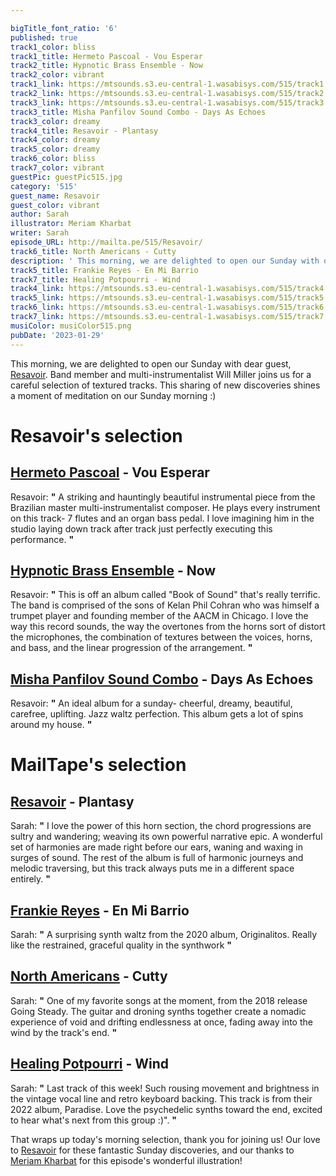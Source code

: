 ```yaml
---

bigTitle_font_ratio: '6'
published: true
track1_color: bliss
track1_title: Hermeto Pascoal - Vou Esperar
track2_title: Hypnotic Brass Ensemble - Now
track2_color: vibrant
track1_link: https://mtsounds.s3.eu-central-1.wasabisys.com/515/track1.mp3
track2_link: https://mtsounds.s3.eu-central-1.wasabisys.com/515/track2.mp3
track3_link: https://mtsounds.s3.eu-central-1.wasabisys.com/515/track3.mp3
track3_title: Misha Panfilov Sound Combo - Days As Echoes
track3_color: dreamy
track4_title: Resavoir - Plantasy
track4_color: dreamy
track5_color: dreamy
track6_color: bliss
track7_color: vibrant
guestPic: guestPic515.jpg
category: '515'
guest_name: Resavoir
guest_color: vibrant
author: Sarah
illustrator: Meriam Kharbat
writer: Sarah
episode_URL: http://mailta.pe/515/Resavoir/
track6_title: North Americans - Cutty
description: ' This morning, we are delighted to open our Sunday with dear guest, Resavoir. Band member and multi-instrumentalist Will Miller joins us for a careful selection of textured tracks. This sharing of new discoveries shines a moment of meditation on our Sunday morning :)'
track5_title: Frankie Reyes - En Mi Barrio
track7_title: Healing Potpourri - Wind
track4_link: https://mtsounds.s3.eu-central-1.wasabisys.com/515/track4.mp3
track5_link: https://mtsounds.s3.eu-central-1.wasabisys.com/515/track5.mp3
track6_link: https://mtsounds.s3.eu-central-1.wasabisys.com/515/track6.mp3
track7_link: https://mtsounds.s3.eu-central-1.wasabisys.com/515/track7.mp3
musiColor: musiColor515.png
pubDate: '2023-01-29'
---
```

This morning, we are delighted to open our Sunday with dear guest, [Resavoir](https://intlanthem.bandcamp.com/album/resavoir). Band member and multi-instrumentalist Will Miller joins us for a careful selection of textured tracks. This sharing of new discoveries shines a moment of meditation on our Sunday morning :)


# Resavoir's selection

## [Hermeto Pascoal](https://hermetopascoal.bandcamp.com/) - Vou Esperar
Resavoir: **"** A striking and hauntingly beautiful instrumental piece from the Brazilian master multi-instrumentalist composer. He plays every instrument on this track- 7 flutes and an organ bass pedal. I love imagining him in the studio laying down track after track just perfectly executing this performance. **"** 

## [Hypnotic Brass Ensemble](https://www.hypnoticbrassensemble.com/) - Now
Resavoir: **"** This is off an album called "Book of Sound" that's really terrific. The band is comprised of the sons of Kelan Phil Cohran who was himself a trumpet player and founding member of the AACM in Chicago. I love the way this record sounds, the way the overtones from the horns sort of distort the microphones, the combination of textures between the voices, horns, and bass, and the linear progression of the arrangement.
 **"** 

## [Misha Panfilov Sound Combo](https://mpsc.bandcamp.com/album/days-as-echoes) - Days As Echoes
Resavoir: **"** An ideal album for a sunday- cheerful, dreamy, beautiful, carefree, uplifting. Jazz waltz perfection. This album gets a lot of spins around my house. **"** 

# MailTape's selection

## [Resavoir](https://intlanthem.bandcamp.com/album/resavoir) - Plantasy
Sarah: **"** I love the power of this horn section, the chord progressions are sultry and wandering; weaving its own powerful narrative epic. A wonderful set of harmonies are made right before our ears, waning and waxing in surges of sound. The rest of the album is full of harmonic journeys and melodic traversing, but this track always puts me in a different space entirely. **"** 

## [Frankie Reyes](https://stonesthrow.bandcamp.com/album/boleros-valses-y-mas-2) - En Mi Barrio
Sarah: **"** A surprising synth waltz from the 2020 album, Originalitos. Really like the restrained, graceful quality in the synthwork **"** 

## [North Americans](https://northamericanszone.bandcamp.com/) - Cutty
Sarah: **"** One of my favorite songs at the moment, from the 2018 release Going Steady. The guitar and droning synths together create a nomadic experience of void and drifting endlessness at once, fading away into the wind by the track's end. **"** 

## [Healing Potpourri](https://healingpotpourri.bandcamp.com/) - Wind
Sarah: **"** Last track of this week! Such rousing movement and brightness in the vintage vocal line and retro keyboard backing. This track is from their 2022 album, Paradise. Love the psychedelic synths toward the end, excited to hear what's next from this group :)". **"** 

That wraps up today's morning selection, thank you for joining us! Our love to [Resavoir](https://intlanthem.bandcamp.com/album/resavoir) for these fantastic Sunday discoveries, and our thanks to [Meriam Kharbat](https://www.meriamkharbat.com/illustration) for this episode's wonderful illustration!
